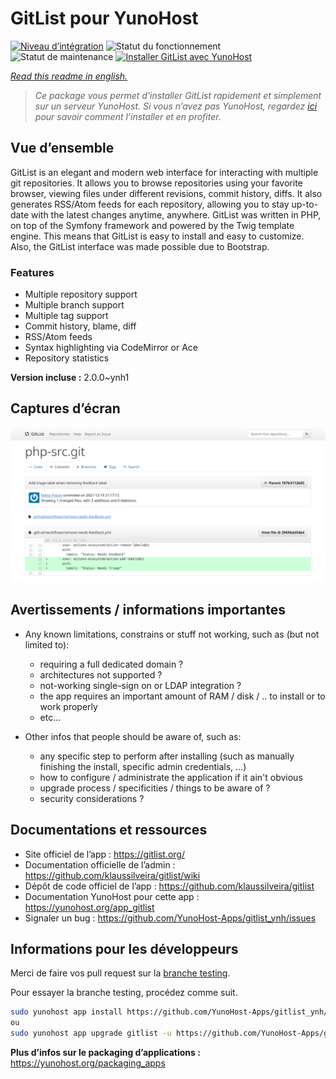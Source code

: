 <!--
N.B.: This README was automatically generated by https://github.com/YunoHost/apps/tree/master/tools/README-generator
It shall NOT be edited by hand.
-->

# GitList pour YunoHost

[![Niveau d’intégration](https://dash.yunohost.org/integration/gitlist.svg)](https://dash.yunohost.org/appci/app/gitlist) ![Statut du fonctionnement](https://ci-apps.yunohost.org/ci/badges/gitlist.status.svg) ![Statut de maintenance](https://ci-apps.yunohost.org/ci/badges/gitlist.maintain.svg)
[![Installer GitList avec YunoHost](https://install-app.yunohost.org/install-with-yunohost.svg)](https://install-app.yunohost.org/?app=gitlist)

*[Read this readme in english.](./README.md)*

> *Ce package vous permet d’installer GitList rapidement et simplement sur un serveur YunoHost.
Si vous n’avez pas YunoHost, regardez [ici](https://yunohost.org/#/install) pour savoir comment l’installer et en profiter.*

## Vue d’ensemble

GitList is an elegant and modern web interface for interacting with multiple git repositories. It allows you to browse repositories using your favorite browser, viewing files under different revisions, commit history, diffs. It also generates RSS/Atom feeds for each repository, allowing you to stay up-to-date with the latest changes anytime, anywhere. GitList was written in PHP, on top of the Symfony framework and powered by the Twig template engine. This means that GitList is easy to install and easy to customize. Also, the GitList interface was made possible due to Bootstrap.

### Features

- Multiple repository support
- Multiple branch support
- Multiple tag support
- Commit history, blame, diff
- RSS/Atom feeds
- Syntax highlighting via CodeMirror or Ace
- Repository statistics


**Version incluse :** 2.0.0~ynh1

## Captures d’écran

![Capture d’écran de GitList](./doc/screenshots/screenshot.png)

## Avertissements / informations importantes

* Any known limitations, constrains or stuff not working, such as (but not limited to):
    * requiring a full dedicated domain ?
    * architectures not supported ?
    * not-working single-sign on or LDAP integration ?
    * the app requires an important amount of RAM / disk / .. to install or to work properly
    * etc...

* Other infos that people should be aware of, such as:
    * any specific step to perform after installing (such as manually finishing the install, specific admin credentials, ...)
    * how to configure / administrate the application if it ain't obvious
    * upgrade process / specificities / things to be aware of ?
    * security considerations ?

## Documentations et ressources

* Site officiel de l’app : <https://gitlist.org/>
* Documentation officielle de l’admin : <https://github.com/klaussilveira/gitlist/wiki>
* Dépôt de code officiel de l’app : <https://github.com/klaussilveira/gitlist>
* Documentation YunoHost pour cette app : <https://yunohost.org/app_gitlist>
* Signaler un bug : <https://github.com/YunoHost-Apps/gitlist_ynh/issues>

## Informations pour les développeurs

Merci de faire vos pull request sur la [branche testing](https://github.com/YunoHost-Apps/gitlist_ynh/tree/testing).

Pour essayer la branche testing, procédez comme suit.

``` bash
sudo yunohost app install https://github.com/YunoHost-Apps/gitlist_ynh/tree/testing --debug
ou
sudo yunohost app upgrade gitlist -u https://github.com/YunoHost-Apps/gitlist_ynh/tree/testing --debug
```

**Plus d’infos sur le packaging d’applications :** <https://yunohost.org/packaging_apps>
